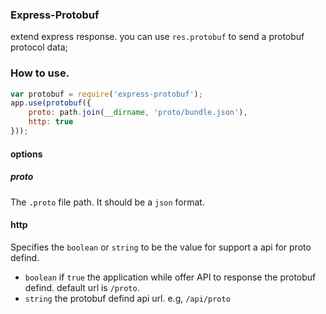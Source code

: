 ### Express-Protobuf

extend express response. you can use `res.protobuf` to send a protobuf protocol data;


### How to use.
``` javascript 
var protobuf = require('express-protobuf');
app.use(protobuf({
    proto: path.join(__dirname, 'proto/bundle.json'),
    http: true
}));
```

#### options

##### proto 
The `.proto` file path. It should be a `json` format.

#### http 
Specifies the `boolean` or `string` to be the value for support a api for proto defind. 

* `boolean` if `true` the application while offer API to response the protobuf defind. default url is `/proto`. 
* `string` the protobuf defind api url. e.g, `/api/proto`


